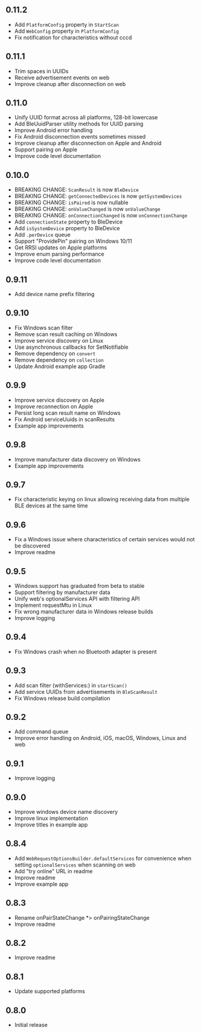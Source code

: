 ## 0.11.2
* Add `PlatformConfig` property in `StartScan`
* Add `WebConfig` property in `PlatformConfig`
* Fix notification for characteristics without cccd

## 0.11.1
* Trim spaces in UUIDs
* Receive advertisement events on web
* Improve cleanup after disconnection on web

## 0.11.0
* Unify UUID format across all platforms, 128-bit lowercase
* Add BleUuidParser utility methods for UUID parsing
* Improve Android error handling
* Fix Android disconnection events sometimes missed
* Improve cleanup after disconnection on Apple and Android
* Support pairing on Apple
* Improve code level documentation

## 0.10.0
* BREAKING CHANGE: `ScanResult` is now `BleDevice`
* BREAKING CHANGE: `getConnectedDevices` is now `getSystemDevices`
* BREAKING CHANGE: `isPaired` is now nullable
* BREAKING CHANGE: `onValueChanged` is now `onValueChange`
* BREAKING CHANGE: `onConnectionChanged` is now `onConnectionChange`
* Add `connectionState` property to BleDevice
* Add `isSystemDevice` property to BleDevice
* Add `.perDevice` queue
* Support "ProvidePin" pairing on Windows 10/11
* Get RRSI updates on Apple platforms
* Improve enum parsing performance
* Improve code level documentation

## 0.9.11
* Add device name prefix filtering

## 0.9.10
* Fix Windows scan filter
* Remove scan result caching on Windows
* Improve service discovery on Linux
* Use asynchronous callbacks for SetNotifiable
* Remove dependency on `convert`
* Remove dependency on `collection`
* Update Android example app Gradle

## 0.9.9
* Improve service discovery on Apple
* Improve reconnection on Apple
* Persist long scan result name on Windows
* Fix Android serviceUuids in scanResults
* Example app improvements

## 0.9.8
* Improve manufacturer data discovery on Windows
* Example app improvements

## 0.9.7
* Fix characteristic keying on linux allowing receiving data from multiple BLE devices at the same time

## 0.9.6
* Fix a Windows issue where characteristics of certain services would not be discovered
* Improve readme

## 0.9.5
* Windows support has graduated from beta to stable
* Support filtering by manufacturer data
* Unify web's optionalServices API with filtering API
* Implement requestMtu in Linux 
* Fix wrong manufacturer data in Windows release builds
* Improve logging

## 0.9.4
* Fix Windows crash when no Bluetooth adapter is present

## 0.9.3
* Add scan filter (withServices:) in `startScan()`
* Add service UUIDs from advertisements in `BleScanResult`
* Fix Windows release build compilation

## 0.9.2
* Add command queue
* Improve error handling on Android, iOS, macOS, Windows, Linux and web

## 0.9.1
* Improve logging

## 0.9.0
* Improve windows device name discovery
* Improve linux implementation
* Improve titles in example app

## 0.8.4
* Add `WebRequestOptionsBuilder.defaultServices` for convenience when setting `optionalServices` when scanning on web
* Add "try online" URL in readme
* Improve readme
* Improve example app

## 0.8.3
* Rename onPairStateChange *> onPairingStateChange
* Improve readme

## 0.8.2
* Improve readme

## 0.8.1
* Update supported platforms

## 0.8.0
* Initial release
